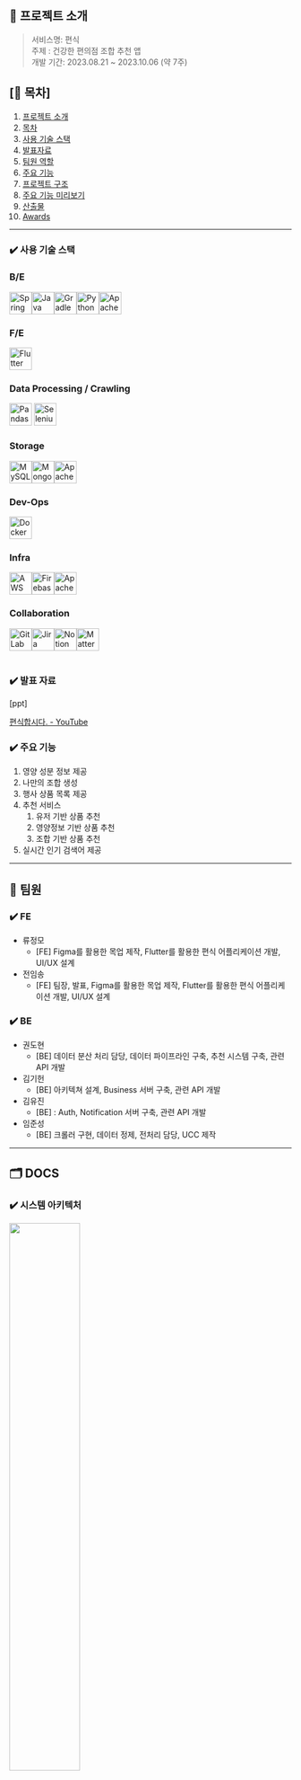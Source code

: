 
## 📌 프로젝트 소개
> 서비스명: 편식<br/>
> 주제 : 건강한 편의점 조합 추천 앱   
> 개발 기간: 2023.08.21 ~ 2023.10.06 (약 7주)

## [🚩 목차]

1. [프로젝트 소개](#-프로젝트-소개)
2. [목차](#-목차)
3. [사용 기술 스택](#-사용-기술-스택)
4. [발표자료](#-발표-자료)
5. [팀원 역할](#-팀원-역할)
6. [주요 기능](#-주요-기능)
10. [프로젝트 구조](#-DOCS)
11. [주요 기능 미리보기](#-주요-기능-미리보기)
12. [산출물](#-산출물)
13. [Awards](#-awards)

---

### ✔️ 사용 기술 스택

### B/E
<div style="display: flex;">
<img src="https://spring.io/img/projects/spring-boot.svg" alt="Spring Boot" width="40px"/>
<img src="https://cdn-icons-png.flaticon.com/512/5968/5968282.png" alt="Java" width="40px"/>
<img src="https://cdn.icon-icons.com/icons2/2389/PNG/512/gradle_logo_icon_145224.png" alt="Gradle" width="40px"/>
<img src="https://www.svgrepo.com/show/452091/python.svg" alt="Python" width="40px"/>
<img src="https://cdn.icon-icons.com/icons2/2699/PNG/512/apache_spark_logo_icon_170560.png" alt="Apache Spark" width="40px"/>
</div>

### F/E
<div style="display: flex;">
<img src="https://cdn.iconscout.com/icon/free/png-256/free-flutter-2038877-1720090.png" alt="Flutter" width="40px"/>
</div>

### Data Processing / Crawling
<img src="https://github.com/Dohyun822/Picky/assets/98006584/607386bc-a351-4b1b-b3f8-dfab1c2206cc" alt="Pandas" width="40px"/>
<img src="https://github.com/Dohyun822/Picky/assets/98006584/29aca44c-1a78-4134-a728-397d3b7cb16c" alt="Selenium" width="40px"/>

### Storage
<div style="display: flex;">
<img src="https://cdn.icon-icons.com/icons2/2415/PNG/512/mysql_original_wordmark_logo_icon_146417.png" alt="MySQL" width="40px"/>
<img src="https://github.com/Dohyun822/Picky/assets/98006584/45bda481-3929-4242-aa3c-b527f213a7bb" alt="MongoDB" width="40px"/>
<img src="https://cdn.icon-icons.com/icons2/2248/PNG/512/apache_kafka_icon_138937.png" alt="Apache Kafka" width="40px"/>
</div>

### Dev-Ops
<div style="display: flex;">
<img src="https://cdn-icons-png.flaticon.com/512/919/919853.png" alt="Docker" width="40px"/>
</div>

### Infra
<div style="display: flex;">
<img src="https://static-00.iconduck.com/assets.00/aws-ec2-icon-423x512-iaajemnx.png" alt="AWS EC2" width="40px"/>
<img src="https://static.invertase.io/assets/social/firebase-logo.png" alt="Firebase" width="40px"/>
<img src="https://cdn.icon-icons.com/icons2/2699/PNG/512/apache_zookeeper_logo_icon_169571.png" alt="Apache Zookeeper" width="40px"/>
</div>

### Collaboration
<div style="display: flex;">
<img src="https://static-00.iconduck.com/assets.00/gitlab-icon-2048x1885-1o0cwkbx.png" alt="GitLab" width="40px"/>
<img src="https://25322853.fs1.hubspotusercontent-eu1.net/hub/25322853/hubfs/STAGIL_January2022/Images/jira-software-logo-jira-logo-hd-png.png?width=360&name=jira-software-logo-jira-logo-hd-png.png" alt="Jira" width="40px"/>
<img src="https://cdn.icon-icons.com/icons2/2389/PNG/512/notion_logo_icon_145025.png" alt="Notion" width="40px"/>
<img src="https://cdn-icons-png.flaticon.com/512/906/906391.png" alt="MatterMost" width="40px"/>
</div>
    
<br>

### ✔️ 발표 자료

[ppt]

[편식합시다. - YouTube](https://www.youtube.com/watch?v=EsqhW0yHhcQ)


### ✔️ 주요 기능

1. 영양 성분 정보 제공
2. 나만의 조합 생성
3. 행사 상품 목록 제공
4. 추천 서비스
    1. 유저 기반 상품 추천
    2. 영양정보 기반 상품 추천
    3. 조합 기반 상품 추천
5. 실시간 인기 검색어 제공


---

## 👥 팀원

### ✔️ FE

- 류정모
    - [FE] Figma를 활용한 목업 제작, Flutter를 활용한 편식 어플리케이션 개발,  UI/UX 설계
- 전임송
    - [FE] 팀장, 발표, Figma를 활용한 목업 제작, Flutter를 활용한 편식 어플리케이션 개발,  UI/UX 설계

### ✔️ BE

- 권도현
    - [BE] 데이터 분산 처리 담당, 데이터 파이프라인 구축, 추천 시스템 구축, 관련 API 개발
- 김기헌
    - [BE] 아키텍쳐 설계, Business 서버 구축, 관련 API 개발
- 김유진
    - [BE] : Auth, Notification 서버 구축, 관련 API 개발
- 임준성
    - [BE] 크롤러 구현, 데이터 정제, 전처리 담당, UCC 제작


---

## 🗂️ DOCS

### ✔️ 시스템 아키텍처

<img width=50% src="https://github.com/Dohyun822/Picky/assets/98006584/81b19988-cd9e-46ae-89f3-047def597b1a">

### ✔️ ER-Diagram

<img width=50% src="https://github.com/Dohyun822/Picky/assets/98006584/80d5ac59-df34-4883-ba5d-39858b1c2b08">


---

## 📱 UI/UX

### ✔️ 어플리케이션 UI


<h2>홈페이지<h2>
<img width=25% src="https://github.com/Dohyun822/Picky/assets/98006584/98c9b6c9-1956-47d4-bb14-26ee3fec2078">

<h2>검색 페이지<h2>
<img width=25% src="https://github.com/Dohyun822/Picky/assets/98006584/ab326afa-0ce6-42c4-9ebd-f0d4c7c57435">

<h2>상품목록 페이지<h2>
<img width=25% src="https://github.com/Dohyun822/Picky/assets/98006584/621df8cc-aab0-4cec-8d85-bc075af0993e">

<h2>상세보기 페이지<h2>
<img width=25% src="https://github.com/Dohyun822/Picky/assets/98006584/2fb4feaf-9857-4195-b404-eee46119e609">

<h2>상품조합 페이지<h2>
<img width=25% src="https://github.com/Dohyun822/Picky/assets/98006584/af380ab8-5e78-4682-a0a2-0b38713b4865">

<h2>로그인 페이지<h2>
<img width=25% src="https://github.com/Dohyun822/Picky/assets/98006584/ab79c970-4674-434c-b08c-dca578cd59c6">

<h2>스크랩 페이지<h2>
<img width=25% src="https://github.com/Dohyun822/Picky/assets/98006584/482c7fcb-de33-467f-9850-3579506ef680">

### ✔️ Figma 목업

[편식 화면 설계도 Figma](https://www.figma.com/file/GxTwXO3ZQBauj2lkI0X8t6/%ED%99%94%EB%A9%B4-%EC%84%A4%EA%B3%84%EB%8F%84?type=design&node-id=0%3A1&mode=design&t=fsk9VuUYjyr0LKOS-1)

<img width=10% src="/uploads/6979f81d0c91e3f7f9e053f0b035a988/moooookup.gif">

## 🏆 Awards
- 🥇삼성청년SW아카데미 2학기 특화PJT 1등 수상

